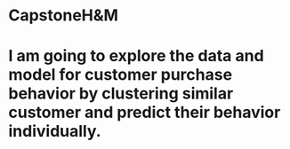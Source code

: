# CapstoneH&M
 
# I am going to explore the data and model for customer purchase behavior by clustering similar customer and predict their behavior individually. 
